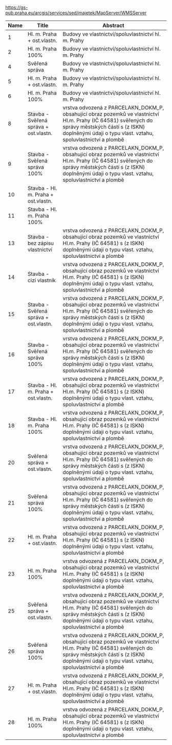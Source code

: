 https://gs-pub.praha.eu/arcgis/services/sed/majetek/MapServer/WMSServer

|Name|Title|Abstract|
|--|--|--|
|1|Hl. m. Praha + ost.vlastn.|Budovy ve vlastnictví/spoluvlastnictví hl. m. Prahy|
|2|Hl. m. Praha 100%|Budovy ve vlastnictví/spoluvlastnictví hl. m. Prahy|
|4|Svěřená správa|Budovy ve vlastnictví/spoluvlastnictví hl. m. Prahy|
|5|Hl. m. Praha + ost.vlastn.|Budovy ve vlastnictví/spoluvlastnictví hl. m. Prahy|
|6|Hl. m. Praha 100%|Budovy ve vlastnictví/spoluvlastnictví hl. m. Prahy|
|8|Stavba - Svěřená správa + ost.vlastn.|vrstva odvozená z PARCELAKN_DOKM_P, obsahující obraz pozemků ve vlastnictví Hl.m. Prahy (IČ 64581) svěřených do správy městských částí s (z ISKN) doplněnými údaji o typu vlast. vztahu, spoluvlastnictví a plombě|
|9|Stavba - Svěřená správa 100%|vrstva odvozená z PARCELAKN_DOKM_P, obsahující obraz pozemků ve vlastnictví Hl.m. Prahy (IČ 64581) svěřených do správy městských částí s (z ISKN) doplněnými údaji o typu vlast. vztahu, spoluvlastnictví a plombě|
|10|Stavba - Hl. m. Praha + ost.vlastn.||
|11|Stavba - Hl. m. Praha 100%||
|13|Stavba - bez zápisu vlastnictví|vrstva odvozená z PARCELAKN_DOKM_P, obsahující obraz pozemků ve vlastnictví Hl.m. Prahy (IČ 64581) s (z ISKN) doplněnými údaji o typu vlast. vztahu, spoluvlastnictví a plombě|
|14|Stavba - cizí vlastník|vrstva odvozená z PARCELAKN_DOKM_P, obsahující obraz pozemků ve vlastnictví Hl.m. Prahy (IČ 64581) s (z ISKN) doplněnými údaji o typu vlast. vztahu, spoluvlastnictví a plombě|
|15|Stavba - Svěřená správa + ost.vlastn.|vrstva odvozená z PARCELAKN_DOKM_P, obsahující obraz pozemků ve vlastnictví Hl.m. Prahy (IČ 64581) svěřených do správy městských částí s (z ISKN) doplněnými údaji o typu vlast. vztahu, spoluvlastnictví a plombě|
|16|Stavba - Svěřená správa 100%|vrstva odvozená z PARCELAKN_DOKM_P, obsahující obraz pozemků ve vlastnictví Hl.m. Prahy (IČ 64581) svěřených do správy městských částí s (z ISKN) doplněnými údaji o typu vlast. vztahu, spoluvlastnictví a plombě|
|17|Stavba - Hl. m. Praha + ost.vlastn.|vrstva odvozená z PARCELAKN_DOKM_P, obsahující obraz pozemků ve vlastnictví Hl.m. Prahy (IČ 64581) s (z ISKN) doplněnými údaji o typu vlast. vztahu, spoluvlastnictví a plombě|
|18|Stavba - Hl. m. Praha 100%|vrstva odvozená z PARCELAKN_DOKM_P, obsahující obraz pozemků ve vlastnictví Hl.m. Prahy (IČ 64581) s (z ISKN) doplněnými údaji o typu vlast. vztahu, spoluvlastnictví a plombě|
|20|Svěřená správa + ost.vlastn.|vrstva odvozená z PARCELAKN_DOKM_P, obsahující obraz pozemků ve vlastnictví Hl.m. Prahy (IČ 64581) svěřených do správy městských částí s (z ISKN) doplněnými údaji o typu vlast. vztahu, spoluvlastnictví a plombě|
|21|Svěřená správa 100%|vrstva odvozená z PARCELAKN_DOKM_P, obsahující obraz pozemků ve vlastnictví Hl.m. Prahy (IČ 64581) svěřených do správy městských částí s (z ISKN) doplněnými údaji o typu vlast. vztahu, spoluvlastnictví a plombě|
|22|Hl. m. Praha + ost.vlastn.|vrstva odvozená z PARCELAKN_DOKM_P, obsahující obraz pozemků ve vlastnictví Hl.m. Prahy (IČ 64581) s (z ISKN) doplněnými údaji o typu vlast. vztahu, spoluvlastnictví a plombě|
|23|Hl. m. Praha 100%|vrstva odvozená z PARCELAKN_DOKM_P, obsahující obraz pozemků ve vlastnictví Hl.m. Prahy (IČ 64581) s (z ISKN) doplněnými údaji o typu vlast. vztahu, spoluvlastnictví a plombě|
|25|Svěřená správa + ost.vlastn.|vrstva odvozená z PARCELAKN_DOKM_P, obsahující obraz pozemků ve vlastnictví Hl.m. Prahy (IČ 64581) svěřených do správy městských částí s (z ISKN) doplněnými údaji o typu vlast. vztahu, spoluvlastnictví a plombě|
|26|Svěřená správa 100%|vrstva odvozená z PARCELAKN_DOKM_P, obsahující obraz pozemků ve vlastnictví Hl.m. Prahy (IČ 64581) svěřených do správy městských částí s (z ISKN) doplněnými údaji o typu vlast. vztahu, spoluvlastnictví a plombě|
|27|Hl. m. Praha + ost.vlastn.|vrstva odvozená z PARCELAKN_DOKM_P, obsahující obraz pozemků ve vlastnictví Hl.m. Prahy (IČ 64581) s (z ISKN) doplněnými údaji o typu vlast. vztahu, spoluvlastnictví a plombě|
|28|Hl. m. Praha 100%|vrstva odvozená z PARCELAKN_DOKM_P, obsahující obraz pozemků ve vlastnictví Hl.m. Prahy (IČ 64581) s (z ISKN) doplněnými údaji o typu vlast. vztahu, spoluvlastnictví a plombě|
